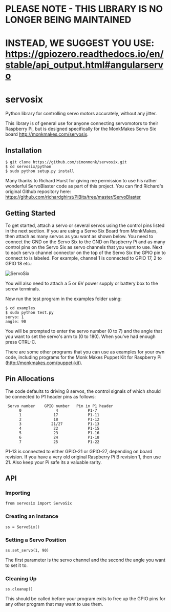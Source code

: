 # PLEASE NOTE - THIS LIBRARY IS NO LONGER BEING MAINTAINED
# INSTEAD, WE SUGGEST YOU USE: https://gpiozero.readthedocs.io/en/stable/api_output.html#angularservo

# servosix
Python library for controlling servo motors accurately, without any jitter.

This library is of general use for anyone connecting servomotors to their Raspberry Pi, but is designed specifically for the MonkMakes Servo Six board http://monkmakes.com/servosix.


## Installation

```
$ git clone https://github.com/simonmonk/servosix.git
$ cd servosix/python
$ sudo python setup.py install
```

Many thanks to Richard Hurst for giving me permission to use his rather wonderful ServoBlaster code as part of this project. You can find Richard's original Github repository here: https://github.com/richardghirst/PiBits/tree/master/ServoBlaster

## Getting Started

To get started, attach a servo or several servos using the control pins listed in the next section. If you are using a Servo Six Board from MonkMakes, then attach as many servos as you want as shown below. You need to connect the GND on the Servo Six to the GND on Raspberry Pi and as many control pins on the Servo Six as servo channels that you want to use. Next to each servo channel connector on the top of the Servo Six the GPIO pin to connect to is labeled. For example, channel 1 is connected to GPIO 17, 2 to GPIO 18 etc.:


![ServoSix](http://i1.wp.com/www.monkmakes.com/wp-content/uploads/2016/06/servo_six_pi-web.jpg)

You will also need to attach a 5 or 6V power supply or battery box to the screw terminals.

Now run the test program in the examples folder using:


```
$ cd examples
$ sudo python test.py
servo: 1
angle: 90
```

You will be prompted to enter the servo number (0 to 7) and the angle that you want to set the servo's arm to (0 to 180). When you've had enough press CTRL-C.

There are some other programs that you can use as examples for your own code, including programs for the Monk Makes Puppet Kit for Raspberry Pi (http://monkmakes.com/puppet-kit).


## Pin Allocations

The code defaults to driving 8 servos, the control signals of which should be
connected to P1 header pins as follows:

     Servo number    GPIO number   Pin in P1 header
          0               4             P1-7
          1              17             P1-11
          2              18             P1-12
          3             21/27           P1-13
          4              22             P1-15
          5              23             P1-16
          6              24             P1-18
          7              25             P1-22

P1-13 is connected to either GPIO-21 or GPIO-27, depending on board revision. If you have a very old original Raspberry Pi B revision 1, then use 21. Also keep your Pi safe its a valuable rarity.


## API


### Importing

```
from servosix import ServoSix
```

### Creating an Instance

```
ss = ServoSix()
```

### Setting a Servo Position

```
ss.set_servo(1, 90)
```

The first parameter is the servo channel and the second the angle you want to set it to.


### Cleaning Up

```
ss.cleanup()
```

This should be called before your program exits to free up the GPIO pins for any other program that may want to use them.
